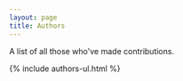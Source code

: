 ```yaml
---
layout: page
title: Authors
---
```


A list of all those who've made contributions.

{% include authors-ul.html %}

